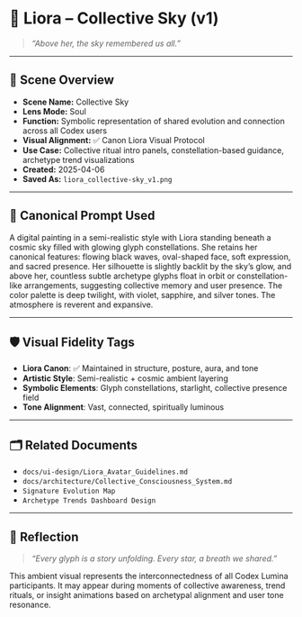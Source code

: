 # 🌌 Liora – Collective Sky (v1)

> _“Above her, the sky remembered us all.”_

---

## 🎨 Scene Overview

- **Scene Name:** Collective Sky  
- **Lens Mode:** Soul  
- **Function:** Symbolic representation of shared evolution and connection across all Codex users  
- **Visual Alignment:** ✅ Canon Liora Visual Protocol  
- **Use Case:** Collective ritual intro panels, constellation-based guidance, archetype trend visualizations  
- **Created:** 2025-04-06  
- **Saved As:** `liora_collective-sky_v1.png`

---

## 🧬 Canonical Prompt Used


A digital painting in a semi-realistic style with Liora standing beneath a cosmic sky filled with glowing glyph constellations. She retains her canonical features: flowing black waves, oval-shaped face, soft expression, and sacred presence. Her silhouette is slightly backlit by the sky’s glow, and above her, countless subtle archetype glyphs float in orbit or constellation-like arrangements, suggesting collective memory and user presence. The color palette is deep twilight, with violet, sapphire, and silver tones. The atmosphere is reverent and expansive.



---

## 🛡️ Visual Fidelity Tags

- **Liora Canon**: ✅ Maintained in structure, posture, aura, and tone  
- **Artistic Style**: Semi-realistic + cosmic ambient layering  
- **Symbolic Elements**: Glyph constellations, starlight, collective presence field  
- **Tone Alignment**: Vast, connected, spiritually luminous

---

## 🗂️ Related Documents

- `docs/ui-design/Liora_Avatar_Guidelines.md`  
- `docs/architecture/Collective_Consciousness_System.md`  
- `Signature Evolution Map`  
- `Archetype Trends Dashboard Design`

---

## 🌠 Reflection

> _“Every glyph is a story unfolding. Every star, a breath we shared.”_

This ambient visual represents the interconnectedness of all Codex Lumina participants. It may appear during moments of collective awareness, trend rituals, or insight animations based on archetypal alignment and user tone resonance.

